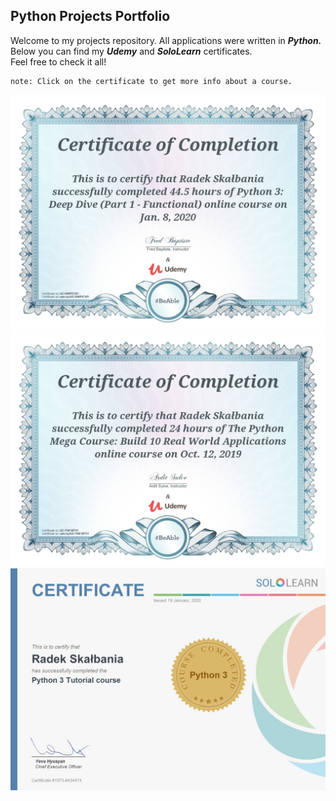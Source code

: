 ## Python Projects Portfolio ##

Welcome to my projects repository. All applications were written in ***Python.***   
Below you can find my ***Udemy*** and ***SoloLearn*** certificates.  
Feel free to check it all!

    note: Click on the certificate to get more info about a course.

[![Image](Python/images/UC-OWPX74FI.jpg)](https://www.udemy.com/course/python-3-deep-dive-part-1/learn/lecture/11284588#overview)
[![Image2](Python/images/certificate.jpg)](https://www.udemy.com/course/the-python-mega-course/learn/lecture/5189234?start=0#overview)
![](Python/images/Python_certificate.jpg)

